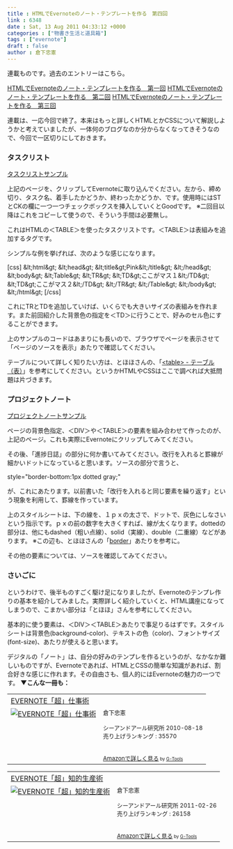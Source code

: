 ```yaml
---
title : HTMLでEvernoteのノート・テンプレートを作る　第四回
link : 6348
date : Sat, 13 Aug 2011 04:33:12 +0000
categories : ["物書き生活と道具箱"]
tags : ["evernote"]
draft : false
author : 倉下忠憲
---
```


連載ものです。過去のエントリーはこちら。

<a href="https://rashita.net/blog/?p=6327">HTMLでEvernoteのノート・テンプレートを作る　第一回</a>
<a href="https://rashita.net/blog/?p=6335">HTMLでEvernoteのノート・テンプレートを作る　第二回</a>
<a href="https://rashita.net/blog/?p=6338">HTMLでEvernoteのノート・テンプレートを作る　第三回</a>

連載は、一応今回で終了。本来はもっと詳しくHTMLとかCSSについて解説しようかと考えていましたが、一体何のブログなのか分からなくなってきそうなので、今回で一区切りにしておきます。

<h3>タスクリスト</h3>
<a href="https://rashita.net/tool/evernote/task1.html">タスクリストサンプル</a>

上記のページを、クリップしてEvernoteに取り込んでください。左から、締め切り、タスク名、着手したかどうか、終わったかどうか、です。使用時にはSTとCKの欄に一つ一つチェックボックスを挿入していくとGoodです。
※二回目以降はこれをコピーして使うので、そういう手間は必要無し。

これはHTMLの＜TABLE＞を使ったタスクリストです。＜TABLE＞は表組みを追加するタグです。

シンプルな例を挙げれば、次のような感じになります。

[css]
&amp;lt;html&amp;gt;
&amp;lt;head&amp;gt;
&amp;lt;title&amp;gt;Pink&amp;lt;/title&amp;gt;
&amp;lt;/head&amp;gt;
&amp;lt;body&amp;gt;
&amp;lt;Table&amp;gt;
&amp;lt;TR&amp;gt;
&amp;lt;TD&amp;gt;ここがマス１&amp;lt;/TD&amp;gt;
&amp;lt;TD&amp;gt;ここがマス２&amp;lt;/TD&amp;gt;
&amp;lt;/TR&amp;gt;
&amp;lt;/Table&amp;gt;
&amp;lt;/body&amp;gt;
&amp;lt;/html&amp;gt;
[/css]

これにTRとTDを追加していけば、いくらでも大きいサイズの表組みを作れます。また前回紹介した背景色の指定を＜TD＞に行うことで、好みのセル色にすることができます。

上のサンプルのコードはあまりにも長いので、ブラウザでページを表示させて「ページのソースを表示」あたりで確認してください。

テーブルについて詳しく知りたい方は、とほほさんの、「<a href="http://www.tohoho-web.com/html/table.htm">&lt;table&gt; - テーブル（表）</a>」を参考にしてください。というかHTMLやCSSはここで調べれば大抵問題は片づきます。

<h3>プロジェクトノート</h3>
<a href="https://rashita.net/tool/evernote/project2.html">プロジェクトノートサンプル</a>

ページの背景色指定、＜DIV＞や＜TABLE＞の要素を組み合わせて作ったのが、上記のページ。これも実際にEvernoteにクリップしてみてください。

その後、「進捗日誌」の部分に何か書いてみてください。改行を入れると罫線が細かいドットになっていると思います。ソースの部分で言うと、

style="border-bottom:1px dotted gray;"

が、これにあたります。以前書いた「改行を入れると同じ要素を繰り返す」という現象を利用して、罫線を作っています。

上のスタイルシートは、下の線を、１ｐｘの太さで、ドットで、灰色にしなさいという指示です。ｐｘの前の数字を大きくすれば、線が太くなります。dottedの部分は、他にもdashed（粗い点線）、solid（実線）、double（二重線）などがあります。
※この辺も、とほほさんの「<a href="http://www.tohoho-web.com/css/reference.htm#border">border</a>」あたりを参考に。

その他の要素については、ソースを確認してみてください。

<h3>さいごに</h3>
というわけで、後半ものすごく駆け足になりましたが、Evernoteのテンプレ作りの基本を紹介してみました。実際詳しく紹介していくと、HTML講座になってしまうので、こまかい部分は「とほほ」さんを参考にしてください。

基本的に使う要素は、＜DIV＞＜TABLE＞あたりで事足りるはずです。スタイルシートは背景色(background-color)、テキストの色（color)、フォントサイズ(font-size)、あたりが使えると思います。

デジタルの「ノート」は、自分の好みのテンプレを作るというのが、なかなか難しいものですが、Evernoteであれば、HTMLとCSSの簡単な知識があれば、割合好きな感じに作れます。その自由さも、個人的にはEvernoteの魅力の一つです。
<strong>
▼こんな一冊も：</strong>
<table  border="0" cellpadding="5"><tr><td colspan="2"><a href="http://www.amazon.co.jp/exec/obidos/ASIN/4863540728/goodpic-22/" target="_top">EVERNOTE「超」仕事術</a></td></tr><tr><td valign="top"><a href="http://www.amazon.co.jp/exec/obidos/ASIN/4863540728/goodpic-22/" target="_top"><img src="http://ecx.images-amazon.com/images/I/51D2v1-KakL._SL160_.jpg" border="0" alt="EVERNOTE「超」仕事術" /></a></td><td valign="top"><font size="-1">倉下忠憲 <br /><br />シーアンドアール研究所  2010-08-18<br />売り上げランキング : 35570<br /><br /><br /><a href="http://www.amazon.co.jp/exec/obidos/ASIN/4863540728/goodpic-22/" target="_top">Amazonで詳しく見る</a></font><font size="-2"> by <a href="http://www.goodpic.com/mt/aws/index.html" >G-Tools</a></font></td></tr></table>

<table  border="0" cellpadding="5"><tr><td colspan="2"><a href="http://www.amazon.co.jp/exec/obidos/ASIN/4863540817/goodpic-22/" target="_top">EVERNOTE「超」知的生産術</a></td></tr><tr><td valign="top"><a href="http://www.amazon.co.jp/exec/obidos/ASIN/4863540817/goodpic-22/" target="_top"><img src="http://ecx.images-amazon.com/images/I/51OnU0cd03L._SL160_.jpg" border="0" alt="EVERNOTE「超」知的生産術" /></a></td><td valign="top"><font size="-1">倉下忠憲 <br /><br />シーアンドアール研究所  2011-02-26<br />売り上げランキング : 26158<br /><br /><br /><a href="http://www.amazon.co.jp/exec/obidos/ASIN/4863540817/goodpic-22/" target="_top">Amazonで詳しく見る</a></font><font size="-2"> by <a href="http://www.goodpic.com/mt/aws/index.html" >G-Tools</a></font></td></tr></table>


